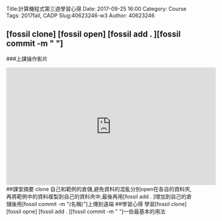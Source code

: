 Title:計算機程式第三週學習心得
Date: 2017-09-25 16:00
Category: Course
Tags: 2017fall, CADP
Slug:40623246-w3
Author: 40623246

## [fossil clone] [fossil open] [fossil add . ][fossil commit -m "  "]
<!-- PELICAN_END_SUMMARY -->
###上課操作影片
<iframe width="560" height="315" src="https://www.youtube.com/embed/lzxC3OwQL6c" frameborder="0" gesture="media" allowfullscreen></iframe>
##課堂摘要
clone 自己和範例的倉儲,避免資料的混亂分別open在各自的資料夾,再將範例中的資料複製到自己的資料夾中,最後再用[fossil add . ]增加到自己的倉儲後用[fossil commit -m "(名稱)"]上傳到遠端
##學習心得
學習[fossil clone]  [fossil opne] [fossil add . ][fossil commit -m "  "]一些最基本的用法
